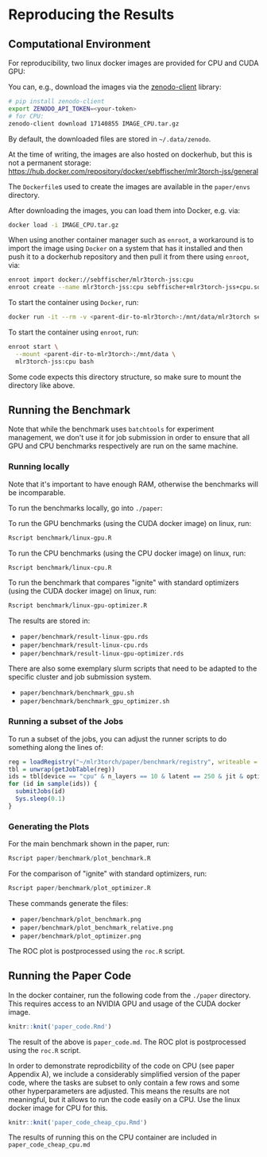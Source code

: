 # Reproducing the Results

## Computational Environment

For reproducibility, two linux docker images are provided for CPU and CUDA GPU:
<ZENODO LINK>

You can, e.g., download the images via the [zenodo-client](https://pypi.org/project/zenodo-client/) library:

```bash
# pip install zenodo-client
export ZENODO_API_TOKEN=<your-token>
# for CPU:
zenodo-client download 17140855 IMAGE_CPU.tar.gz
```

By default, the downloaded files are stored in `~/.data/zenodo`.

At the time of writing, the images are also hosted on dockerhub, but this is not a permanent storage:
https://hub.docker.com/repository/docker/sebffischer/mlr3torch-jss/general

The `Dockerfile`s used to create the images are available in the `paper/envs` directory.

After downloading the images, you can load them into Docker, e.g. via:

```bash
docker load -i IMAGE_CPU.tar.gz
```

When using another container manager such as `enroot`, a workaround is to import the image using `Docker` on a system that has it installed and then push it to a dockerhub repository and then pull it from there using `enroot`, via:

```bash
enroot import docker://sebffischer/mlr3torch-jss:cpu
enroot create --name mlr3torch-jss:cpu sebffischer+mlr3torch-jss+cpu.sqsh
```

To start the container using `Docker`, run:

```bash
docker run -it --rm -v <parent-dir-to-mlr3torch>:/mnt/data/mlr3torch sebffischer/mlr3torch-jss:cpu
```

To start the container using `enroot`, run:

```bash
enroot start \
  --mount <parent-dir-to-mlr3torch>:/mnt/data \
  mlr3torch-jss:cpu bash
```

Some code expects this directory structure, so make sure to mount the directory like above.

## Running the Benchmark

Note that while the benchmark uses `batchtools` for experiment management, we don't use it for job submission in order to ensure that all GPU and CPU benchmarks respectively are run on the same machine.

### Running locally

Note that it's important to have enough RAM, otherwise the benchmarks will be incomparable.

To run the benchmarks locally, go into `./paper`:

To run the GPU benchmarks (using the CUDA docker image) on linux, run:

```bash
Rscript benchmark/linux-gpu.R
```

To run the CPU benchmarks (using the CPU docker image) on linux, run:

```bash
Rscript benchmark/linux-cpu.R
```

To run the benchmark that compares "ignite" with standard optimizers (using the CUDA docker image) on linux, run:

```bash
Rscript benchmark/linux-gpu-optimizer.R
```

The results are stored in:

* `paper/benchmark/result-linux-gpu.rds`
* `paper/benchmark/result-linux-cpu.rds`
* `paper/benchmark/result-linux-gpu-optimizer.rds`

There are also some exemplary slurm scripts that need to be adapted to the specific cluster and job submission system.

* `paper/benchmark/benchmark_gpu.sh`
* `paper/benchmark/benchmark_gpu_optimizer.sh`

### Running a subset of the Jobs

To run a subset of the jobs, you can adjust the runner scripts to do something along the lines of:

```r
reg = loadRegistry("~/mlr3torch/paper/benchmark/registry", writeable = TRUE)
tbl = unwrap(getJobTable(reg))
ids = tbl[device == "cpu" & n_layers == 10 & latent == 250 & jit & optimizer == "adamw" & repl == 1, ]$job.id
for (id in sample(ids)) {
  submitJobs(id)
  Sys.sleep(0.1)
}
```

### Generating the Plots

For the main benchmark shown in the paper, run:

```r
Rscript paper/benchmark/plot_benchmark.R
```

For the comparison of "ignite" with standard optimizers, run:

```r
Rscript paper/benchmark/plot_optimizer.R
```

These commands generate the files:

* `paper/benchmark/plot_benchmark.png`
* `paper/benchmark/plot_benchmark_relative.png`
* `paper/benchmark/plot_optimizer.png`

The ROC plot is postprocessed using the `roc.R` script.

## Running the Paper Code

In the docker container, run the following code from the `./paper` directory.
This requires access to an NVIDIA GPU and usage of the CUDA docker image.

```r
knitr::knit('paper_code.Rmd')
```

The result of the above is `paper_code.md`.
The ROC plot is postprocessed using the `roc.R` script.

In order to demonstrate reprodicbility of the code on CPU (see paper Appendix A), we include a considerably simplified version of the paper code, where the tasks are subset to only contain a few rows and some other hyperparameters are adjusted.
This means the results are not meaningful, but it allows to run the code easily on a CPU.
Use the linux docker image for CPU for this.

```r
knitr::knit('paper_code_cheap_cpu.Rmd')
```

The results of running this on the CPU container are included in `paper_code_cheap_cpu.md`

